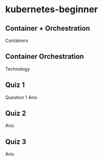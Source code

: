 # kubernetes-beginner
 ## Container + Orchestration
 Containers
 ## Container Orchestration
 Technology
 
 
 ## Quiz 1
 Question 1
 Ans:
 
 ## Quiz 2
 Ans:
 
 ## Quiz 3
 Ans:
 
 
